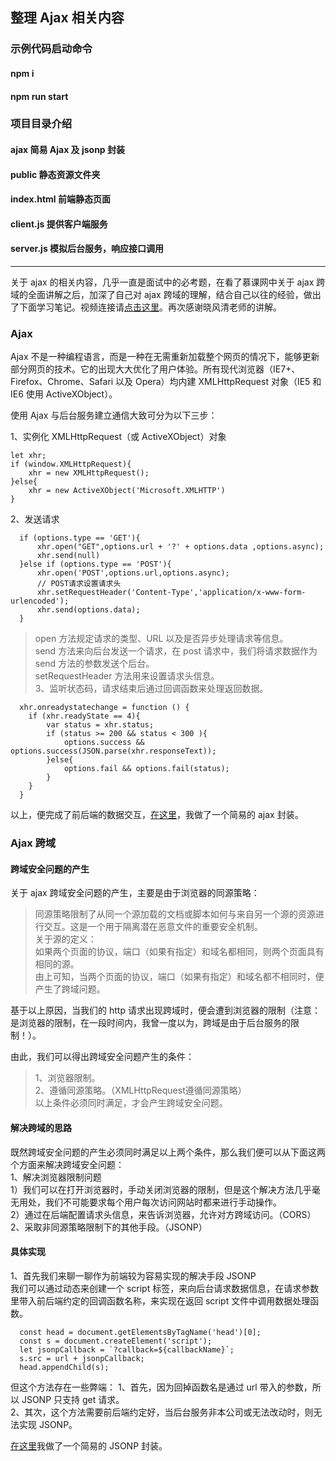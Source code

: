 ## 整理 Ajax 相关内容

### 示例代码启动命令  
#### npm i
#### npm run start

### 项目目录介绍  
#### ajax 简易 Ajax 及 jsonp 封装
#### public 静态资源文件夹
#### index.html 前端静态页面  
#### client.js 提供客户端服务    
#### server.js 模拟后台服务，响应接口调用  
*****

关于 ajax 的相关内容，几乎一直是面试中的必考题，在看了慕课网中关于 ajax 跨域的全面讲解之后，加深了自己对 ajax 跨域的理解，结合自己以往的经验，做出了下面学习笔记。视频连接请[点击这里](https://www.imooc.com/learn/947)。再次感谢晓风清老师的讲解。

### Ajax
Ajax 不是一种编程语言，而是一种在无需重新加载整个网页的情况下，能够更新部分网页的技术。它的出现大大优化了用户体验。所有现代浏览器（IE7+、Firefox、Chrome、Safari 以及 Opera）均内建 XMLHttpRequest 对象（IE5 和 IE6 使用 ActiveXObject）。

使用 Ajax 与后台服务建立通信大致可分为以下三步：

1、实例化 XMLHttpRequest（或 ActiveXObject）对象
  ```
  let xhr;
  if (window.XMLHttpRequest){
      xhr = new XMLHttpRequest();
  }else{
      xhr = new ActiveXObject('Microsoft.XMLHTTP')
  }
  ```
2、发送请求
```
  if (options.type == 'GET'){
      xhr.open("GET",options.url + '?' + options.data ,options.async);
      xhr.send(null)
  }else if (options.type == 'POST'){
      xhr.open('POST',options.url,options.async);
      // POST请求设置请求头
      xhr.setRequestHeader('Content-Type','application/x-www-form-urlencoded');
      xhr.send(options.data);
  }
```
> open 方法规定请求的类型、URL 以及是否异步处理请求等信息。  
> send 方法来向后台发送一个请求，在 post 请求中，我们将请求数据作为 send 方法的参数发送个后台。  
> setRequestHeader 方法用来设置请求头信息。  
3、监听状态码，请求结束后通过回调函数来处理返回数据。
```
  xhr.onreadystatechange = function () {
    if (xhr.readyState == 4){
        var status = xhr.status;
        if (status >= 200 && status < 300 ){
            options.success && options.success(JSON.parse(xhr.responseText));
        }else{
            options.fail && options.fail(status);
        }
    }
  }
```
以上，便完成了前后端的数据交互，[在这里](https://github.com/wumouren/WEB-DEV/blob/master/ajax/ajax/ajax.js)，我做了一个简易的 ajax 封装。

### Ajax 跨域

#### 跨域安全问题的产生
关于 ajax 跨域安全问题的产生，主要是由于浏览器的同源策略：  
> 同源策略限制了从同一个源加载的文档或脚本如何与来自另一个源的资源进行交互。这是一个用于隔离潜在恶意文件的重要安全机制。  
关于源的定义：  
> 如果两个页面的协议，端口（如果有指定）和域名都相同，则两个页面具有相同的源。  
由上可知，当两个页面的协议，端口（如果有指定）和域名都不相同时，便产生了跨域问题。

基于以上原因，当我们的 http 请求出现跨域时，便会遭到浏览器的限制（注意：是浏览器的限制，在一段时间内，我曾一度以为，跨域是由于后台服务的限制！）。

由此，我们可以得出跨域安全问题产生的条件：  
> 1、浏览器限制。  
> 2、遵循同源策略。（XMLHttpRequest遵循同源策略）  
以上条件必须同时满足，才会产生跨域安全问题。

#### 解决跨域的思路
既然跨域安全问题的产生必须同时满足以上两个条件，那么我们便可以从下面这两个方面来解决跨域安全问题：  
1、解决浏览器限制问题   
  1）我们可以在打开浏览器时，手动关闭浏览器的限制，但是这个解决方法几乎毫无用处，我们不可能要求每个用户每次访问网站时都来进行手动操作。  
  2）通过在后端配置请求头信息，来告诉浏览器，允许对方跨域访问。（CORS）  
2、采取非同源策略限制下的其他手段。（JSONP）

#### 具体实现    
1、首先我们来聊一聊作为前端较为容易实现的解决手段 JSONP  
我们可以通过动态来创建一个 script 标签，来向后台请求数据信息，在请求参数里带入前后端约定的回调函数名称，来实现在返回 script 文件中调用数据处理函数。
```
  const head = document.getElementsByTagName('head')[0];  
  const s = document.createElement('script');  
  let jsonpCallback = `?callback=${callbackName}`;  
  s.src = url + jsonpCallback;  
  head.appendChild(s);  
``` 
但这个方法存在一些弊端：
1、首先，因为回掉函数名是通过 url 带入的参数，所以 JSONP 只支持 get 请求。  
2、其次，这个方法需要前后端约定好，当后台服务非本公司或无法改动时，则无法实现 JSONP。  

[在这里]()我做了一个简易的 JSONP 封装。






